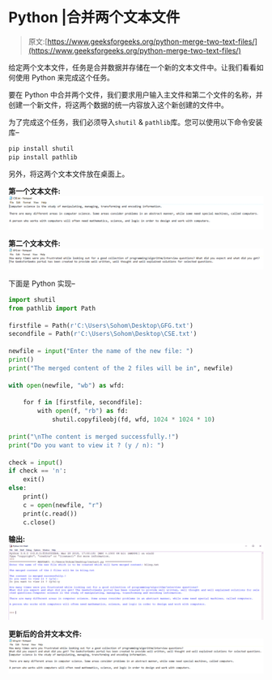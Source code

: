 # Python |合并两个文本文件

> 原文:[https://www.geeksforgeeks.org/python-merge-two-text-files/](https://www.geeksforgeeks.org/python-merge-two-text-files/)

给定两个文本文件，任务是合并数据并存储在一个新的文本文件中。让我们看看如何使用 Python 来完成这个任务。

要在 Python 中合并两个文件，我们要求用户输入主文件和第二个文件的名称，并创建一个新文件，将这两个数据的统一内容放入这个新创建的文件中。

为了完成这个任务，我们必须导入`shutil` & `pathlib`库。您可以使用以下命令安装库–

```py
pip install shutil
pip install pathlib
```

另外，将这两个文本文件放在桌面上。

**第一个文本文件:**
![Organized Folder](img/7089accb5dd1f0c347df7b2a3f722c7c.png)

**第二个文本文件:**
![Organized Folder](img/0e0903909223e4d7cab7399096f831e6.png)

下面是 Python 实现–

```py
import shutil
from pathlib import Path

firstfile = Path(r'C:\Users\Sohom\Desktop\GFG.txt')
secondfile = Path(r'C:\Users\Sohom\Desktop\CSE.txt')

newfile = input("Enter the name of the new file: ")
print()
print("The merged content of the 2 files will be in", newfile)

with open(newfile, "wb") as wfd:

    for f in [firstfile, secondfile]:
        with open(f, "rb") as fd:
            shutil.copyfileobj(fd, wfd, 1024 * 1024 * 10)

print("\nThe content is merged successfully.!")
print("Do you want to view it ? (y / n): ")

check = input()
if check == 'n':
    exit()
else:
    print()
    c = open(newfile, "r")
    print(c.read())
    c.close()
```

**输出:**
![Organized Folder](img/7ad86d54f1bdb7ab9894ef9f1c131064.png)

**更新后的合并文本文件:**
![Organized Folder](img/359b12007f39d63dccef14983258e886.png)